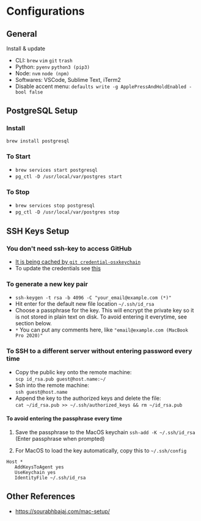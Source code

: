 # Configurations

## General
Install & update
- CLI: `brew` `vim` `git` `trash`
- Python: `pyenv` `python3 (pip3)`
- Node: `nvm` `node (npm)`
- Softwares: VSCode, Sublime Text, iTerm2
- Disable accent menu: `defaults write -g ApplePressAndHoldEnabled -bool false`


## PostgreSQL Setup

### Install
`brew install postgresql`

### To Start
- `brew services start postgresql`
- `pg_ctl -D /usr/local/var/postgres start`

### To Stop
- `brew services stop postgresql`
- `pg_ctl -D /usr/local/var/postgres stop`



## SSH Keys Setup

### You don't need ssh-key to access GitHub
- [It is being cached by `git credential-osxkeychain`](https://help.github.com/en/github/using-git/caching-your-github-password-in-git)
- To update the credentials see [this](https://help.github.com/en/github/using-git/updating-credentials-from-the-osx-keychain)


### To generate a new key pair
- `ssh-keygen -t rsa -b 4096 -C "your_email@example.com (*)"`
- Hit enter for the default new file location `~/.ssh/id_rsa`
- Choose a passphrase for the key. This will encrypt the private key so it is not stored in plain text on disk. To avoid entering it everytime, see section below.
- `*` You can put any comments here, like `"email@example.com (MacBook Pro 2020)"`

### To SSH to a different server without entering password every time
- Copy the public key onto the remote machine:  
`scp id_rsa.pub guest@host.name:~/`
- Ssh into the remote machine:  
`ssh guest@host.name`
- Append the key to the authorized keys and delete the file:  
`cat ~/id_rsa.pub >> ~/.ssh/authorized_keys && rm ~/id_rsa.pub`


#### To avoid entering the passphrase every time
1. Save the passphrase to the MacOS keychain
`ssh-add -K ~/.ssh/id_rsa` (Enter passphrase when prompted)

2. For MacOS to load the key automatically, copy this to `~/.ssh/config`
```
Host *
   AddKeysToAgent yes
   UseKeychain yes
   IdentityFile ~/.ssh/id_rsa
```


## Other References
- https://sourabhbajaj.com/mac-setup/
